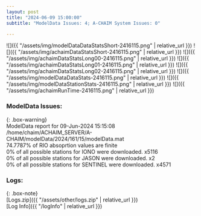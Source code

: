 ```yaml
---
layout: post
title: "2024-06-09 15:00:00"
subtitle: "ModelData Issues: 4; A-CHAIM System Issues: 0"

---
```


![]({{ "/assets/img/modelDataDataStatsShort-2416115.png" | relative_url }})
![]({{ "/assets/img/achaimDataStatsShort-2416115.png" | relative_url }})
![]({{ "/assets/img/achaimDataStatsLong00-2416115.png" | relative_url }})
![]({{ "/assets/img/achaimDataStatsLong01-2416115.png" | relative_url }})
![]({{ "/assets/img/achaimDataStatsLong02-2416115.png" | relative_url }})
![]({{ "/assets/img/modelDataDataStats-2416115.png" | relative_url }})
![]({{ "/assets/img/modelDataStationStats-2416115.png" | relative_url }})
![]({{ "/assets/img/achaimRunTime-2416115.png" | relative_url }})


### ModelData Issues:  
  
{: .box-warning}  
 ModelData report for 09-Jun-2024 15:15:08   
 /home/chaim/ACHAIM_SERVER/A-CHAIM/modelData/2024/161/15/modelData.mat   
 74.7787% of RIO absoprtion values are finite   
 0% of all possible stations for IONO were downloaded. x5116   
 0% of all possible stations for JASON were downloaded. x2   
 0% of all possible stations for SENTINEL were downloaded. x4571   
  


### Logs:  
  
{: .box-note}  
[Logs.zip]({{ "/assets/other/logs.zip" | relative_url }})  
[Log Info]({{ "/logInfo" | relative_url }})  
